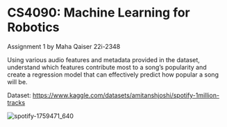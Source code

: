 # CS4090: Machine Learning for Robotics
Assignment 1 by Maha Qaiser 22i-2348

Using various audio features and metadata provided in the dataset, understand which features contribute most to a song’s popularity and create a regression model that can effectively predict how popular a song will be.

Dataset: https://www.kaggle.com/datasets/amitanshjoshi/spotify-1million-tracks

![spotify-1759471_640](https://github.com/user-attachments/assets/c254c083-b897-485a-8983-c0018a941144)
